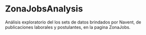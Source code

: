 # ZonaJobsAnalysis
Análisis exploratorio del los sets de datos brindados por Navent, de publicaciones laborales y postulantes, en la pagina ZonaJobs.
